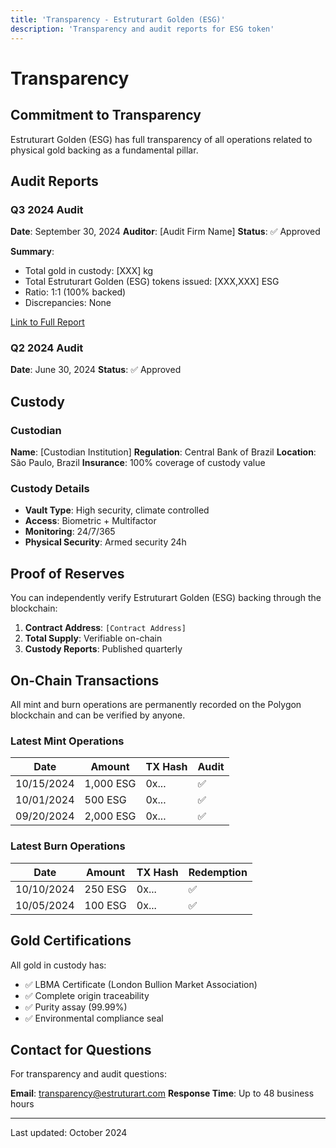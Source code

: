```yaml
---
title: 'Transparency - Estruturart Golden (ESG)'
description: 'Transparency and audit reports for ESG token'
---
```


# Transparency

## Commitment to Transparency

Estruturart Golden (ESG) has full transparency of all operations related to physical gold backing as a fundamental pillar.

## Audit Reports

### Q3 2024 Audit
**Date**: September 30, 2024
**Auditor**: [Audit Firm Name]
**Status**: ✅ Approved

**Summary**:
- Total gold in custody: [XXX] kg
- Total Estruturart Golden (ESG) tokens issued: [XXX,XXX] ESG
- Ratio: 1:1 (100% backed)
- Discrepancies: None

[Link to Full Report](#)

### Q2 2024 Audit
**Date**: June 30, 2024
**Status**: ✅ Approved

## Custody

### Custodian
**Name**: [Custodian Institution]
**Regulation**: Central Bank of Brazil
**Location**: São Paulo, Brazil
**Insurance**: 100% coverage of custody value

### Custody Details
- **Vault Type**: High security, climate controlled
- **Access**: Biometric + Multifactor
- **Monitoring**: 24/7/365
- **Physical Security**: Armed security 24h

## Proof of Reserves

You can independently verify Estruturart Golden (ESG) backing through the blockchain:

1. **Contract Address**: `[Contract Address]`
2. **Total Supply**: Verifiable on-chain
3. **Custody Reports**: Published quarterly

## On-Chain Transactions

All mint and burn operations are permanently recorded on the Polygon blockchain and can be verified by anyone.

### Latest Mint Operations

| Date | Amount | TX Hash | Audit |
|------|--------|---------|-------|
| 10/15/2024 | 1,000 ESG | 0x... | ✅ |
| 10/01/2024 | 500 ESG | 0x... | ✅ |
| 09/20/2024 | 2,000 ESG | 0x... | ✅ |

### Latest Burn Operations

| Date | Amount | TX Hash | Redemption |
|------|--------|---------|------------|
| 10/10/2024 | 250 ESG | 0x... | ✅ |
| 10/05/2024 | 100 ESG | 0x... | ✅ |

## Gold Certifications

All gold in custody has:

- ✅ LBMA Certificate (London Bullion Market Association)
- ✅ Complete origin traceability
- ✅ Purity assay (99.99%)
- ✅ Environmental compliance seal

## Contact for Questions

For transparency and audit questions:

**Email**: transparency@estruturart.com
**Response Time**: Up to 48 business hours

---

Last updated: October 2024
